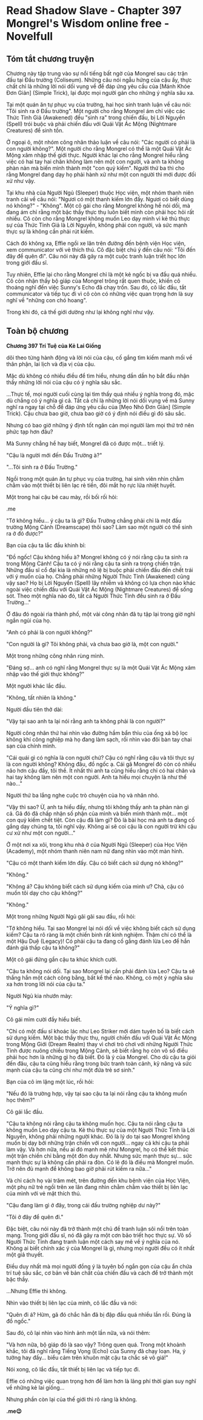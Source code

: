 # Read Shadow Slave - Chapter 397 Mongrel's Wisdom online free - Novelfull

## Tóm tắt chương truyện

Chương này tập trung vào sự nổi tiếng bất ngờ của Mongrel sau các trận đấu tại Đấu trường (Coliseum). Những câu nói ngẫu hứng của cậu ấy, thực chất chỉ là những lời nói dối vụng về để đáp ứng yêu cầu của [Mánh Khóe Đơn Giản] (Simple Trick), lại được mọi người gán cho những ý nghĩa sâu xa.

Tại một quán ăn tự phục vụ của trường, hai học sinh tranh luận về câu nói: "Tôi sinh ra ở Đấu trường". Một người cho rằng Mongrel ám chỉ việc các Thức Tỉnh Giả (Awakened) đều "sinh ra" trong chiến đấu, bị Lời Nguyền (Spell) trói buộc và phải chiến đấu với Quái Vật Ác Mộng (Nightmare Creatures) để sinh tồn.

Ở ngoại ô, một nhóm công nhân thảo luận về câu nói: "Các người có phải là con người không?". Một người cho rằng Mongrel có thể là một Quái Vật Ác Mộng xâm nhập thế giới thực. Người khác lại cho rằng Mongrel hiểu rằng việc có hai tay hai chân không làm nên một con người, và anh ta không phàn nàn mà biến mình thành một "con quỷ kiếm". Người thứ ba thì cho rằng Mongrel đang dạy họ phải hành xử như một con người thì mới được đối xử như vậy.

Tại khu nhà của Người Ngủ (Sleeper) thuộc Học viện, một nhóm thanh niên tranh cãi về câu nói: "Ngươi có một thanh kiếm lớn đấy. Ngươi có biết dùng nó không?" - "Không". Một cô gái cho rằng Mongrel không hề nói dối, mà đang ám chỉ rằng một bậc thầy thực thụ luôn biết mình còn phải học hỏi rất nhiều. Cô còn cho rằng Mongrel không muốn Leo dạy mình vì kẻ thù thực sự của Thức Tỉnh Giả là Lời Nguyền, không phải con người, và sức mạnh thực sự là không cần phải rút kiếm.

Cách đó không xa, Effie ngồi xe lăn trên đường đến bệnh viện Học viện, xem communicator với vẻ thích thú. Cô đặc biệt chú ý đến câu nói: "Tôi đến đây để quên đi". Câu nói này đã gây ra một cuộc tranh luận triết học lớn trong giới đấu sĩ.

Tuy nhiên, Effie lại cho rằng Mongrel chỉ là một kẻ ngốc bị va đầu quá nhiều. Cô còn nhận thấy bộ giáp của Mongrel trông rất quen thuộc, khiến cô thoáng nghĩ đến việc Sunny's Echo đã chạy trốn. Sau đó, cô lắc đầu, tắt communicator và tiếp tục đi vì cô còn có những việc quan trọng hơn là suy nghĩ về "những con chó hoang".

Trong khi đó, cả thế giới dường như lại không nghĩ như vậy.

## Toàn bộ chương

**Chương 397 Trí Tuệ của Kẻ Lai Giống**

dõi theo từng hành động và lời nói của cậu, cố gắng tìm kiếm manh mối về thân phận, lai lịch và địa vị của cậu.

Mặc dù không có nhiều điều để tìm hiểu, nhưng dần dần họ bắt đầu nhận thấy những lời nói của cậu có ý nghĩa sâu sắc.

...Thực tế, mọi người cuối cùng lại tìm thấy quá nhiều ý nghĩa trong đó, mặc dù chẳng có ý nghĩa gì cả. Tất cả chỉ là những lời nói dối vụng về mà Sunny nghĩ ra ngay tại chỗ để đáp ứng yêu cầu của [Mẹo Nhỏ Đơn Giản] (Simple Trick). Cậu chưa bao giờ, chưa bao giờ có ý định nói điều gì đó sâu sắc.

Nhưng có bao giờ những ý định tốt ngăn cản mọi người làm mọi thứ trở nên phức tạp hơn đâu?

Mà Sunny chẳng hề hay biết, Mongrel đã có được một… triết lý.

"Cậu là người mới đến Đấu Trường à?"

"...Tôi sinh ra ở Đấu Trường."

Ngồi trong một quán ăn tự phục vụ của trường, hai sinh viên nhìn chằm chằm vào một thiết bị liên lạc rẻ tiền, đôi mắt họ rực lửa nhiệt huyết.

Một trong hai cậu bé cau mày, rồi bối rối hỏi:

.me

"Tớ không hiểu… ý cậu ta là gì? Đấu Trường chẳng phải chỉ là một đấu trường Mộng Cảnh (Dreamscape) thôi sao? Làm sao một người có thể sinh ra ở đó được?"

Bạn của cậu ta lắc đầu khinh bỉ:

"Đồ ngốc! Cậu không hiểu à? Mongrel không có ý nói rằng cậu ta sinh ra trong Mộng Cảnh! Cậu ta có ý nói rằng cậu ta sinh ra trong chiến trận. Những đấu sĩ cổ đại kia là những nô lệ bị buộc phải chiến đấu đến chết trái với ý muốn của họ. Chẳng phải những Người Thức Tỉnh (Awakened) cũng vậy sao? Họ bị Lời Nguyền (Spell) lây nhiễm và không có lựa chọn nào khác ngoài việc chiến đấu với Quái Vật Ác Mộng (Nightmare Creatures) để sống sót. Theo một nghĩa nào đó, tất cả Người Thức Tỉnh đều sinh ra ở Đấu Trường…"

Ở đâu đó ngoài rìa thành phố, một vài công nhân đã tụ tập lại trong giờ nghỉ ngắn ngủi của họ.

"Anh có phải là con người không?"

"Con người là gì? Tôi không phải, và chưa bao giờ là, một con người."

Một trong những công nhân rùng mình.

"Đáng sợ… anh có nghĩ rằng Mongrel thực sự là một Quái Vật Ác Mộng xâm nhập vào thế giới thực không?"

Một người khác lắc đầu.

"Không, tất nhiên là không."

Người đầu tiên thở dài:

"Vậy tại sao anh ta lại nói rằng anh ta không phải là con người?"

Người công nhân thứ hai nhìn vào đường hầm bẩn thỉu của ống xả bộ lọc không khí công nghiệp mà họ đang làm sạch, rồi nhìn vào đôi bàn tay chai sạn của chính mình.

"Cái quái gì có nghĩa là con người chứ? Cậu có nghĩ rằng cậu và tôi thực sự là con người không? Không đâu, đồ ngốc ạ. Cái gã Mongrel đó còn có nhiều não hơn cậu đấy, tôi thề. Ít nhất thì anh ta cũng hiểu rằng chỉ có hai chân và hai tay không làm nên một con người. Anh ta hiểu mọi chuyện là như thế nào…"

Người thứ ba lắng nghe cuộc trò chuyện của họ và nhăn nhó.

"Vậy thì sao? Ừ, anh ta hiểu đấy, nhưng tôi không thấy anh ta phàn nàn gì cả. Gã đó đã chấp nhận số phận của mình và biến mình thành một… một con quỷ kiếm chết tiệt. Còn cậu đã làm gì? Đó là bài học mà anh ta đang cố gắng dạy chúng ta, tôi nghĩ vậy. Không ai sẽ coi cậu là con người trừ khi cậu cư xử như một con người…"

Ở một nơi xa xôi, trong khu nhà ở của Người Ngủ (Sleeper) của Học Viện (Academy), một nhóm thanh niên nam nữ đang nhìn vào một màn hình.

"Cậu có một thanh kiếm lớn đấy. Cậu có biết cách sử dụng nó không?"

"Không."

"Không á? Cậu không biết cách sử dụng kiếm của mình ư? Chà, cậu có muốn tôi dạy cho cậu không?"

"Không."

Một trong những Người Ngủ gãi gãi sau đầu, rồi hỏi:

"Tớ không hiểu. Tại sao Mongrel lại nói dối về việc không biết cách sử dụng kiếm? Cậu ta rõ ràng là một chiến binh rất kinh nghiệm. Thậm chí có thể là một Hậu Duệ (Legacy)! Có phải cậu ta đang cố gắng đánh lừa Leo để hắn đánh giá thấp cậu ta không?"

Một cô gái đứng gần cậu ta khúc khích cười.

"Cậu ta không nói dối. Tại sao Mongrel lại cần phải đánh lừa Leo? Cậu ta sẽ thắng hắn một cách công bằng, bất kể thế nào. Không, có một ý nghĩa sâu xa hơn trong lời nói của cậu ta."

Người Ngủ kia nhướn mày:

"Ý nghĩa gì?"

Cô gái mỉm cười đầy hiểu biết.

"Chỉ có một đấu sĩ khoác lác như Leo Striker mới dám tuyên bố là biết cách sử dụng kiếm. Một bậc thầy thực thụ, người chiến đấu với Quái Vật Ác Mộng trong Mộng Giới (Dream Realm) thay vì chơi trò chơi với những Người Thức Tỉnh được nuông chiều trong Mộng Cảnh, sẽ biết rằng họ còn vô số điều phải học hơn là những gì họ đã biết. Đó là ý của Mongrel. Cho dù cậu ta giỏi đến đâu, cậu ta cũng hiểu rằng trong bức tranh toàn cảnh, kỹ năng và sức mạnh của cậu ta cũng chỉ như một đứa trẻ sơ sinh."

Bạn của cô im lặng một lúc, rồi hỏi:

"Nếu đó là trường hợp, vậy tại sao cậu ta lại nói rằng cậu ta không muốn học thêm?"

Cô gái lắc đầu.

"Cậu ta không nói rằng cậu ta không muốn học. Cậu ta nói rằng cậu ta không muốn Leo dạy cậu ta. Kẻ thù thực sự của một Người Thức Tỉnh là Lời Nguyền, không phải những người khác. Đó là lý do tại sao Mongrel không muốn bị dạy bởi những trận chiến với con người… ngay cả khi cậu ta phải làm vậy. Và hơn nữa, nếu ai đó mạnh mẽ như Mongrel, họ có thể kết thúc một trận chiến chỉ bằng một đòn duy nhất. Nhưng sức mạnh thực sự… sức mạnh thực sự là không cần phải ra đòn. Có lẽ đó là điều mà Mongrel muốn. Trở nên đủ mạnh để không bao giờ phải rút kiếm ra nữa…"

Và chỉ cách họ vài trăm mét, trên đường đến khu bệnh viện của Học Viện, một phụ nữ trẻ ngồi trên xe lăn đang nhìn chằm chằm vào thiết bị liên lạc của mình với vẻ mặt thích thú.

"Cậu đang làm gì ở đây, trong cái đấu trường nghiệp dư này?"

"Tôi ở đây để quên đi."

Đặc biệt, câu nói này đã trở thành một chủ đề tranh luận sôi nổi trên toàn mạng. Trong giới đấu sĩ, nó đã gây ra một cơn bão triết học thực sự. Vô số Người Thức Tỉnh đang tranh luận một cách say mê về ý nghĩa của nó. Không ai biết chính xác ý của Mongrel là gì, nhưng mọi người đều có ít nhất một giả thuyết.

Điều duy nhất mà mọi người đồng ý là tuyên bố ngắn gọn của cậu ẩn chứa trí tuệ sâu sắc, cơ bản về bản chất của chiến đấu và cách để trở thành một bậc thầy.

…Nhưng Effie thì không.

Nhìn vào thiết bị liên lạc của mình, cô lắc đầu và nói:

"Quên đi á? Hừm, gã đó chắc hẳn đã bị đập đầu quá nhiều lần rồi. Đúng là đồ ngốc."

Sau đó, cô lại nhìn vào hình ảnh một lần nữa, và nói thêm:

"Và hơn nữa, bộ giáp đó là sao vậy? Trông quen quá. Trong một khoảnh khắc, tôi đã nghĩ rằng Tiếng Vọng (Echo) của Sunny đã chạy loạn. Ha, ý tưởng hay đấy… biểu cảm trên khuôn mặt cậu ta chắc sẽ vô giá!"

Nói xong, cô lắc đầu, tắt thiết bị liên lạc và tiếp tục đi.

Effie có những việc quan trọng hơn để làm hơn là lãng phí thời gian suy nghĩ về những kẻ lai giống…

Nhưng phần còn lại của thế giới thì rõ ràng là không.

**.me😉**